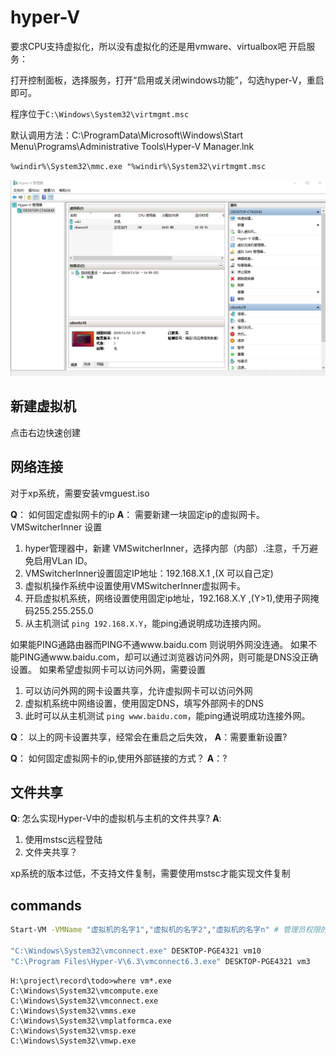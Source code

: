 # hyper-V



要求CPU支持虚拟化，所以没有虚拟化的还是用vmware、virtualbox吧
开启服务：

打开控制面板，选择服务，打开“启用或关闭windows功能”，勾选hyper-V，重启即可。

程序位于`C:\Windows\System32\virtmgmt.msc`

默认调用方法：C:\ProgramData\Microsoft\Windows\Start Menu\Programs\Administrative Tools\Hyper-V Manager.lnk

`%windir%\System32\mmc.exe "%windir%\System32\virtmgmt.msc`



![1574060835509](..\img\1574060835509.png)

## 新建虚拟机

点击右边快速创建

## 网络连接
对于xp系统，需要安装vmguest.iso



**Q**： 如何固定虚拟网卡的ip
**A**： 需要新建一块固定ip的虚拟网卡。
VMSwitcherInner 设置
1. hyper管理器中，新建 VMSwitcherInner，选择内部（内部）.注意，千万避免启用VLan ID。
2. VMSwitcherInner设置固定IP地址：192.168.X.1 ,(X 可以自己定)
3. 虚拟机操作系统中设置使用VMSwitcherInner虚拟网卡。
4. 开启虚拟机系统，网络设置使用固定ip地址，192.168.X.Y ,(Y>1),使用子网掩码255.255.255.0
5. 从主机测试 `ping 192.168.X.Y`，能ping通说明成功连接内网。

如果能PING通路由器而PING不通www.baidu.com 则说明外网没连通。
如果不能PING通www.baidu.com，却可以通过浏览器访问外网，则可能是DNS没正确设置。
如果希望虚拟网卡可以访问外网，需要设置
1. 可以访问外网的网卡设置共享，允许虚拟网卡可以访问外网
2. 虚拟机系统中网络设置，使用固定DNS，填写外部网卡的DNS
3. 此时可以从主机测试 `ping www.baidu.com`，能ping通说明成功连接外网。


**Q**： 以上的网卡设置共享，经常会在重启之后失效，
**A**：需要重新设置?

**Q**： 如何固定虚拟网卡的ip,使用外部链接的方式？
**A**：?


## 文件共享
**Q**: 怎么实现Hyper-V中的虚拟机与主机的文件共享?
**A**: 
1. 使用mstsc远程登陆
2. 文件夹共享？

xp系统的版本过低，不支持文件复制，需要使用mstsc才能实现文件复制


## commands
``` bash
Start-VM -VMName "虚拟机的名字1","虚拟机的名字2","虚拟机的名字n" # 管理员权限的powershell 中可以直接启动虚拟机，

"C:\Windows\System32\vmconnect.exe" DESKTOP-PGE4321 vm10
"C:\Program Files\Hyper-V\6.3\vmconnect6.3.exe" DESKTOP-PGE4321 vm3

```


```
H:\project\record\todo>where vm*.exe
C:\Windows\System32\vmcompute.exe
C:\Windows\System32\vmconnect.exe
C:\Windows\System32\vmms.exe
C:\Windows\System32\vmplatformca.exe
C:\Windows\System32\vmsp.exe
C:\Windows\System32\vmwp.exe
```